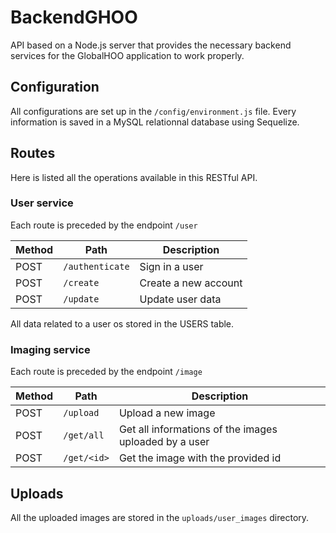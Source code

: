 # BackendGHOO

API based on a Node.js server that provides the necessary backend services for the GlobalHOO application to work properly.


## Configuration
All configurations are set up in the `/config/environment.js` file.
Every information is saved in a MySQL relationnal database using Sequelize.

## Routes
Here is listed all the operations available in this RESTful API.

### User service
Each route is preceded by the endpoint `/user`

|Method          |Path                      |Description              |
|----------------|--------------------------|-------------------------|
|POST            |`/authenticate`           |Sign in a user           |
|POST            |`/create`                 |Create a new account     |
|POST            |`/update`                 |Update user data         |

All data related to a user os stored in the USERS table.

### Imaging service
Each route is preceded by the endpoint `/image`

|Method          |Path                      |Description                                           |
|----------------|--------------------------|------------------------------------------------------|
|POST            |`/upload`                 |Upload a new image                                    |
|POST            |`/get/all`                |Get all informations of the images uploaded by a user |
|POST            |`/get/<id>`               |Get the image with the provided id                    |


## Uploads
All the uploaded images are stored in the `uploads/user_images` directory.
